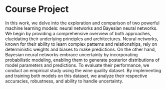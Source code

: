 # Course Project

In this work, we delve into the exploration and comparison of two powerful machine
learning models: neural networks and Bayesian neural networks. We begin by providing
a comprehensive overview of both approaches, elucidating their underlying principles
and architectures. Neural networks, known for their ability to learn complex patterns
and relationships, rely on deterministic weights and biases to make predictions. On the
other hand, Bayesian neural networks embrace uncertainty by incorporating probabilistic
modeling, enabling them to generate posterior distributions of model parameters and
predictions. To evaluate their performance, we conduct an empirical study using the
wine quality dataset. By implementing and training both models on this dataset, we
analyze their respective accuracies, robustness, and ability to handle uncertainty.
